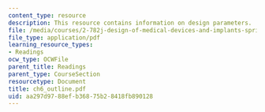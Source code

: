 ```yaml
---
content_type: resource
description: This resource contains information on design parameters.
file: /media/courses/2-782j-design-of-medical-devices-and-implants-spring-2006/aa297d9788efb36875b28418fb890128_ch6_outline.pdf
file_type: application/pdf
learning_resource_types:
- Readings
ocw_type: OCWFile
parent_title: Readings
parent_type: CourseSection
resourcetype: Document
title: ch6_outline.pdf
uid: aa297d97-88ef-b368-75b2-8418fb890128
---
```

